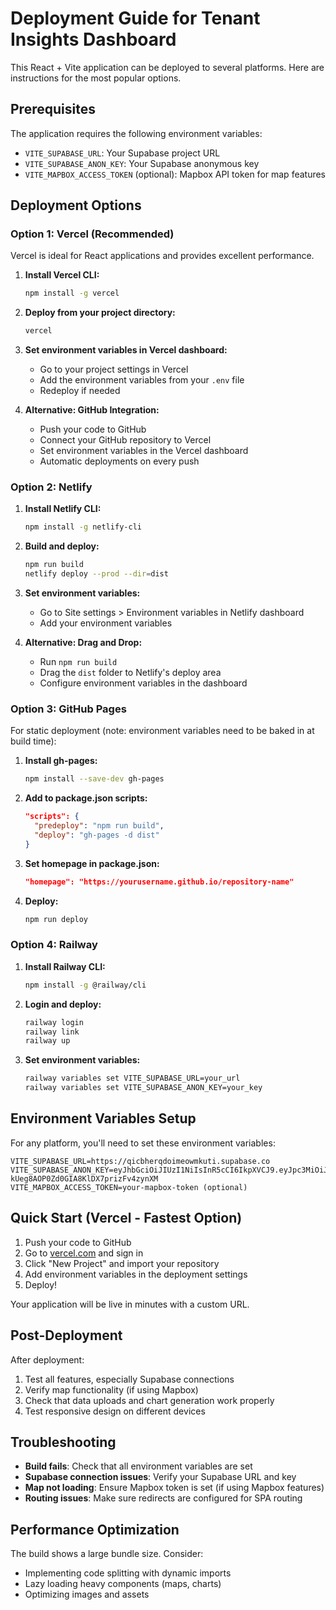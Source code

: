 # Deployment Guide for Tenant Insights Dashboard

This React + Vite application can be deployed to several platforms. Here are instructions for the most popular options.

## Prerequisites

The application requires the following environment variables:
- `VITE_SUPABASE_URL`: Your Supabase project URL
- `VITE_SUPABASE_ANON_KEY`: Your Supabase anonymous key
- `VITE_MAPBOX_ACCESS_TOKEN` (optional): Mapbox API token for map features

## Deployment Options

### Option 1: Vercel (Recommended)

Vercel is ideal for React applications and provides excellent performance.

1. **Install Vercel CLI:**
   ```bash
   npm install -g vercel
   ```

2. **Deploy from your project directory:**
   ```bash
   vercel
   ```

3. **Set environment variables in Vercel dashboard:**
   - Go to your project settings in Vercel
   - Add the environment variables from your `.env` file
   - Redeploy if needed

4. **Alternative: GitHub Integration:**
   - Push your code to GitHub
   - Connect your GitHub repository to Vercel
   - Set environment variables in the Vercel dashboard
   - Automatic deployments on every push

### Option 2: Netlify

1. **Install Netlify CLI:**
   ```bash
   npm install -g netlify-cli
   ```

2. **Build and deploy:**
   ```bash
   npm run build
   netlify deploy --prod --dir=dist
   ```

3. **Set environment variables:**
   - Go to Site settings > Environment variables in Netlify dashboard
   - Add your environment variables

4. **Alternative: Drag and Drop:**
   - Run `npm run build`
   - Drag the `dist` folder to Netlify's deploy area
   - Configure environment variables in the dashboard

### Option 3: GitHub Pages

For static deployment (note: environment variables need to be baked in at build time):

1. **Install gh-pages:**
   ```bash
   npm install --save-dev gh-pages
   ```

2. **Add to package.json scripts:**
   ```json
   "scripts": {
     "predeploy": "npm run build",
     "deploy": "gh-pages -d dist"
   }
   ```

3. **Set homepage in package.json:**
   ```json
   "homepage": "https://yourusername.github.io/repository-name"
   ```

4. **Deploy:**
   ```bash
   npm run deploy
   ```

### Option 4: Railway

1. **Install Railway CLI:**
   ```bash
   npm install -g @railway/cli
   ```

2. **Login and deploy:**
   ```bash
   railway login
   railway link
   railway up
   ```

3. **Set environment variables:**
   ```bash
   railway variables set VITE_SUPABASE_URL=your_url
   railway variables set VITE_SUPABASE_ANON_KEY=your_key
   ```

## Environment Variables Setup

For any platform, you'll need to set these environment variables:

```
VITE_SUPABASE_URL=https://qicbherqdoimeowmkuti.supabase.co
VITE_SUPABASE_ANON_KEY=eyJhbGciOiJIUzI1NiIsInR5cCI6IkpXVCJ9.eyJpc3MiOiJzdXBhYmFzZSIsInJlZiI6InFpY2JoZXJxZG9pbWVvd21rdXRpIiwicm9sZSI6ImFub24iLCJpYXQiOjE3NDQxNjI5NjcsImV4cCI6MjA1OTczODk2N30.gjtViNNbx-kUeg8AOP0Zd0GIA8KlDX7prizFv4zynXM
VITE_MAPBOX_ACCESS_TOKEN=your-mapbox-token (optional)
```

## Quick Start (Vercel - Fastest Option)

1. Push your code to GitHub
2. Go to [vercel.com](https://vercel.com) and sign in
3. Click "New Project" and import your repository
4. Add environment variables in the deployment settings
5. Deploy!

Your application will be live in minutes with a custom URL.

## Post-Deployment

After deployment:
1. Test all features, especially Supabase connections
2. Verify map functionality (if using Mapbox)
3. Check that data uploads and chart generation work properly
4. Test responsive design on different devices

## Troubleshooting

- **Build fails**: Check that all environment variables are set
- **Supabase connection issues**: Verify your Supabase URL and key
- **Map not loading**: Ensure Mapbox token is set (if using Mapbox features)
- **Routing issues**: Make sure redirects are configured for SPA routing

## Performance Optimization

The build shows a large bundle size. Consider:
- Implementing code splitting with dynamic imports
- Lazy loading heavy components (maps, charts)
- Optimizing images and assets